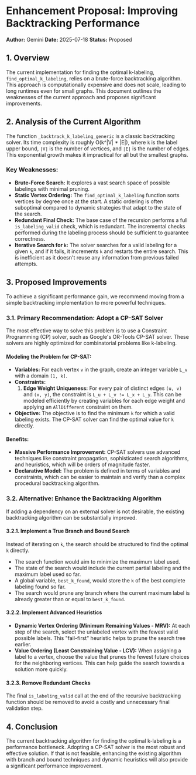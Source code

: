 # Enhancement Proposal: Improving Backtracking Performance

**Author:** Gemini
**Date:** 2025-07-18
**Status:** Proposed

## 1. Overview

The current implementation for finding the optimal k-labeling, `find_optimal_k_labeling`, relies on a brute-force backtracking algorithm. This approach is computationally expensive and does not scale, leading to long runtimes even for small graphs. This document outlines the weaknesses of the current approach and proposes significant improvements.

## 2. Analysis of the Current Algorithm

The function `_backtrack_k_labeling_generic` is a classic backtracking solver. Its time complexity is roughly O(k^|V| * |E|), where `k` is the label upper bound, `|V|` is the number of vertices, and `|E|` is the number of edges. This exponential growth makes it impractical for all but the smallest graphs.

### Key Weaknesses:

- **Brute-Force Search:** It explores a vast search space of possible labelings with minimal pruning.
- **Static Vertex Ordering:** The `find_optimal_k_labeling` function sorts vertices by degree once at the start. A static ordering is often suboptimal compared to dynamic strategies that adapt to the state of the search.
- **Redundant Final Check:** The base case of the recursion performs a full `is_labeling_valid` check, which is redundant. The incremental checks performed during the labeling process should be sufficient to guarantee correctness.
- **Iterative Search for `k`:** The solver searches for a valid labeling for a given `k`, and if it fails, it increments `k` and restarts the entire search. This is inefficient as it doesn't reuse any information from previous failed attempts.

## 3. Proposed Improvements

To achieve a significant performance gain, we recommend moving from a simple backtracking implementation to more powerful techniques.

### 3.1. Primary Recommendation: Adopt a CP-SAT Solver

The most effective way to solve this problem is to use a Constraint Programming (CP) solver, such as Google's OR-Tools CP-SAT solver. These solvers are highly optimized for combinatorial problems like k-labeling.

#### Modeling the Problem for CP-SAT:

- **Variables:** For each vertex `v` in the graph, create an integer variable `L_v` with a domain `[1, k]`.
- **Constraints:**
    1.  **Edge Weight Uniqueness:** For every pair of distinct edges `(u, v)` and `(x, y)`, the constraint is `L_u + L_v != L_x + L_y`. This can be modeled efficiently by creating variables for each edge weight and applying an `AllDifferent` constraint on them.
- **Objective:** The objective is to find the minimum `k` for which a valid labeling exists. The CP-SAT solver can find the optimal value for `k` directly.

#### Benefits:

- **Massive Performance Improvement:** CP-SAT solvers use advanced techniques like constraint propagation, sophisticated search algorithms, and heuristics, which will be orders of magnitude faster.
- **Declarative Model:** The problem is defined in terms of variables and constraints, which can be easier to maintain and verify than a complex procedural backtracking algorithm.

### 3.2. Alternative: Enhance the Backtracking Algorithm

If adding a dependency on an external solver is not desirable, the existing backtracking algorithm can be substantially improved.

#### 3.2.1. Implement a True Branch and Bound Search

Instead of iterating on `k`, the search should be structured to find the optimal `k` directly.

- The search function would aim to minimize the maximum label used.
- The state of the search would include the current partial labeling and the maximum label used so far.
- A global variable, `best_k_found`, would store the `k` of the best complete labeling found so far.
- The search would prune any branch where the current maximum label is already greater than or equal to `best_k_found`.

#### 3.2.2. Implement Advanced Heuristics

- **Dynamic Vertex Ordering (Minimum Remaining Values - MRV):** At each step of the search, select the unlabeled vertex with the fewest valid possible labels. This "fail-first" heuristic helps to prune the search tree earlier.
- **Value Ordering (Least Constraining Value - LCV):** When assigning a label to a vertex, choose the value that prunes the fewest future choices for the neighboring vertices. This can help guide the search towards a solution more quickly.

#### 3.2.3. Remove Redundant Checks

The final `is_labeling_valid` call at the end of the recursive backtracking function should be removed to avoid a costly and unnecessary final validation step.

## 4. Conclusion

The current backtracking algorithm for finding the optimal k-labeling is a performance bottleneck. Adopting a CP-SAT solver is the most robust and effective solution. If that is not feasible, enhancing the existing algorithm with branch and bound techniques and dynamic heuristics will also provide a significant performance improvement.
